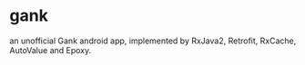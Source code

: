 # gank
an unofficial Gank android app, implemented by RxJava2, Retrofit, RxCache, AutoValue and Epoxy.
